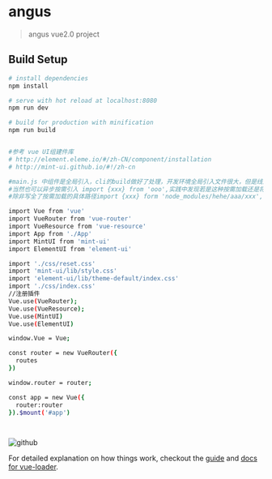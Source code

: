 # angus

> angus vue2.0 project

## Build Setup

``` bash
# install dependencies
npm install

# serve with hot reload at localhost:8080
npm run dev

# build for production with minification
npm run build


#参考 vue UI组建件库
# http://element.eleme.io/#/zh-CN/component/installation
# http://mint-ui.github.io/#!/zh-cn

#main.js 中组件是全局引入，cli的build做好了处理，开发环境全局引入文件很大，但是线上环境文件会很小，本地文件大对开发没什么影响，
#当然也可以异步按需引入 import {xxx} from 'ooo',实践中发现若是这种按需加载还是将ooo全部引入了，
#除非写全了按需加载的具体路径import {xxx} form 'node_modules/hehe/aaa/xxx',否则还是相当于全局引入

import Vue from 'vue'
import VueRouter from 'vue-router' 
import VueResource from 'vue-resource'
import App from './App'
import MintUI from 'mint-ui'
import ElementUI from 'element-ui'

import './css/reset.css'
import 'mint-ui/lib/style.css'
import 'element-ui/lib/theme-default/index.css'
import './css/index.css'
//注册插件 
Vue.use(VueRouter);
Vue.use(VueResource);
Vue.use(MintUI)
Vue.use(ElementUI)

window.Vue = Vue;

const router = new VueRouter({
  routes
})

window.router = router;

const app = new Vue({
  router:router
}).$mount('#app')

 
```
![github](https://github.com/angusjiang/vue2.0CliApp/images/123.png) 

For detailed explanation on how things work, checkout the [guide](http://vuejs-templates.github.io/webpack/) and [docs for vue-loader](http://vuejs.github.io/vue-loader).
